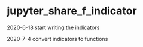 # jupyter_share_f_indicator

2020-6-18 start writing the indicators

2020-7-4 convert indicators to functions
